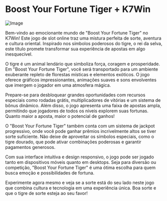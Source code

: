 # Boost Your Fortune Tiger + K7Win

![Image](https://github.com/user-attachments/assets/b9de9dee-b60e-46a0-9e49-3c6ca594ed6f)

Bem-vindo ao emocionante mundo de "Boost Your Fortune Tiger" no K7Win! Este jogo de slot online traz uma mistura perfeita de sorte, aventura e cultura oriental. Inspirado nos símbolos poderosos do tigre, o rei da selva, este título promete transformar sua experiência de apostas em algo inesquecível.

O tigre é um animal lendário que simboliza força, coragem e prosperidade. Em "Boost Your Fortune Tiger", você será transportado para um ambiente exuberante repleto de florestas místicas e elementos exóticos. O jogo oferece gráficos impressionantes, animações suaves e sons envolventes que imergem o jogador em uma atmosfera mágica.

Prepare-se para desbloquear grandes oportunidades com recursos especiais como rodadas grátis, multiplicadores de vitórias e um sistema de bônus dinâmico. Além disso, o jogo apresenta uma faixa de apostas ampla, permitindo que jogadores de todos os níveis explorem suas fortunas. Quanto maior a aposta, maior o potencial de ganhos!

O "Boost Your Fortune Tiger" também conta com um sistema de jackpot progressivo, onde você pode ganhar prêmios incrivelmente altos se tiver sorte suficiente. Não deixe de aproveitar os símbolos especiais, como o tigre dourado, que pode ativar combinações poderosas e garantir pagamentos generosos.

Com sua interface intuitiva e design responsivo, o jogo pode ser jogado tanto em dispositivos móveis quanto em desktops. Seja para diversão ou competição, "Boost Your Fortune Tiger" é uma ótima escolha para quem busca emoção e possibilidades de fortuna.

Experimente agora mesmo e veja se a sorte está do seu lado neste jogo que combina cultura e tecnologia em uma experiência única. Boa sorte e que o tigre de sorte esteja ao seu favor!